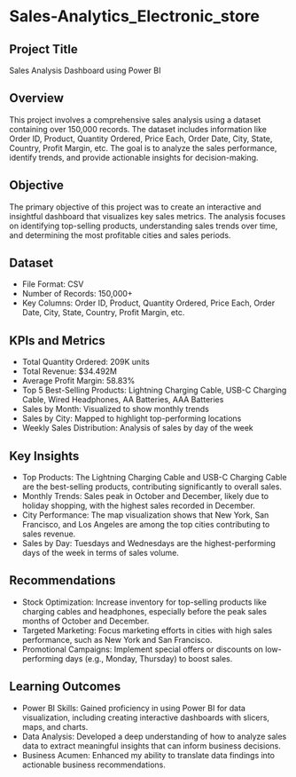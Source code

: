 # Sales-Analytics_Electronic_store

## Project Title
   
Sales Analysis Dashboard using Power BI

## Overview
This project involves a comprehensive sales analysis using a dataset containing over 150,000 records. The dataset includes information like Order ID, Product, Quantity Ordered, Price Each, Order Date, City, State, Country, Profit Margin, etc. The goal is to analyze the sales performance, identify trends, and provide actionable insights for decision-making.

## Objective
The primary objective of this project was to create an interactive and insightful dashboard that visualizes key sales metrics. The analysis focuses on identifying top-selling products, understanding sales trends over time, and determining the most profitable cities and sales periods.

## Dataset
- File Format: CSV
- Number of Records: 150,000+
- Key Columns: Order ID, Product, Quantity Ordered, Price Each, Order Date, City, State, Country, Profit Margin, etc.

## KPIs and Metrics
- Total Quantity Ordered: 209K units
- Total Revenue: $34.492M
- Average Profit Margin: 58.83%
- Top 5 Best-Selling Products: Lightning Charging Cable, USB-C Charging Cable, Wired Headphones, AA Batteries, AAA Batteries
- Sales by Month: Visualized to show monthly trends
- Sales by City: Mapped to highlight top-performing locations
- Weekly Sales Distribution: Analysis of sales by day of the week

## Key Insights
- Top Products: The Lightning Charging Cable and USB-C Charging Cable are the best-selling products, contributing significantly to overall sales.
- Monthly Trends: Sales peak in October and December, likely due to holiday shopping, with the highest sales recorded in December.
- City Performance: The map visualization shows that New York, San Francisco, and Los Angeles are among the top cities contributing to sales revenue.
- Sales by Day: Tuesdays and Wednesdays are the highest-performing days of the week in terms of sales volume.
  
## Recommendations
- Stock Optimization: Increase inventory for top-selling products like charging cables and headphones, especially before the peak sales months of October and December.
- Targeted Marketing: Focus marketing efforts in cities with high sales performance, such as New York and San Francisco.
- Promotional Campaigns: Implement special offers or discounts on low-performing days (e.g., Monday, Thursday) to boost sales.
  
## Learning Outcomes
- Power BI Skills: Gained proficiency in using Power BI for data visualization, including creating interactive dashboards with slicers, maps, and charts.  
- Data Analysis: Developed a deep understanding of how to analyze sales data to extract meaningful insights that can inform business decisions.  
- Business Acumen: Enhanced my ability to translate data findings into actionable business recommendations.
